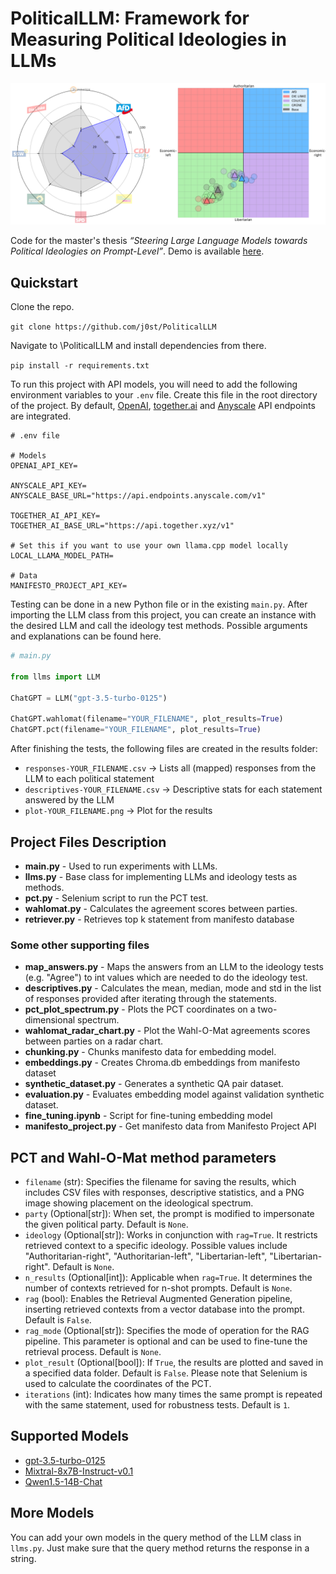 # PoliticalLLM: Framework for Measuring Political Ideologies in LLMs
<p align="center">
  <img src="img/example_tests.png" alt="Wahl-O-Mat and PCT example" width="700"/>
</p>

Code for the master's thesis _“Steering Large Language Models towards Political Ideologies on Prompt-Level”_. Demo is available [here](huggingface.co/spaces/jost/PoliticalLLM).

## Quickstart
Clone the repo.

`git clone https://github.com/j0st/PoliticalLLM`

Navigate to \PoliticalLLM and install dependencies from there.

`pip install -r requirements.txt`

To run this project with API models, you will need to add the following environment variables to your `.env` file. Create this file in the root directory of the project. By default, [OpenAI](https://openai.com/blog/openai-api), [together.ai](https://www.together.ai/products#inference) and [Anyscale](https://www.anyscale.com/endpoints) API endpoints are integrated.
```plaintext
# .env file

# Models
OPENAI_API_KEY=

ANYSCALE_API_KEY=
ANYSCALE_BASE_URL="https://api.endpoints.anyscale.com/v1"

TOGETHER_AI_API_KEY=
TOGETHER_AI_BASE_URL="https://api.together.xyz/v1"

# Set this if you want to use your own llama.cpp model locally
LOCAL_LLAMA_MODEL_PATH=

# Data
MANIFESTO_PROJECT_API_KEY=
```

Testing can be done in a new Python file or in the existing `main.py`. After importing the LLM class from this project, you can create an instance with the desired LLM and call the ideology test methods. Possible arguments and explanations can be found here.
```python
# main.py

from llms import LLM

ChatGPT = LLM("gpt-3.5-turbo-0125")

ChatGPT.wahlomat(filename="YOUR_FILENAME", plot_results=True)
ChatGPT.pct(filename="YOUR_FILENAME", plot_results=True)
```

After finishing the tests, the following files are created in the results folder:

* `responses-YOUR_FILENAME.csv` -> Lists all (mapped) responses from the LLM to each political statement
* `descriptives-YOUR_FILENAME.csv` -> Descriptive stats for each statement answered by the LLM
* `plot-YOUR_FILENAME.png` -> Plot for the results

## Project Files Description

<ul>
  <li><b>main.py</b> - Used to run experiments with LLMs.</li>
  <li><b>llms.py</b> - Base class for implementing LLMs and ideology tests as methods.</li>
  <li><b>pct.py</b> - Selenium script to run the PCT test.</li>
  <li><b>wahlomat.py</b> - Calculates the agreement scores between parties.</li>
  <li><b>retriever.py</b> - Retrieves top k statement from manifesto database</li>
</ul>

### Some other supporting files
<ul>
  <li><b>map_answers.py</b> - Maps the answers from an LLM to the ideology tests (e.g. "Agree") to int values which are needed to do the ideology test.</li>
  <li><b>descriptives.py</b> - Calculates the mean, median, mode and std in the list of responses provided after iterating through the statements.</li>
  <li><b>pct_plot_spectrum.py</b> - Plots the PCT coordinates on a two-dimensional spectrum.</li>
  <li><b>wahlomat_radar_chart.py</b> - Plot the Wahl-O-Mat agreements scores between parties on a radar chart.</li>
  <li><b>chunking.py</b> - Chunks manifesto data for embedding model.</li>
  <li><b>embeddings.py</b> - Creates Chroma.db embeddings from manifesto dataset</li>
  <li><b>synthetic_dataset.py</b> - Generates a synthetic QA pair dataset.</li>
  <li><b>evaluation.py</b> - Evaluates embedding model against validation synthetic dataset.</li>
  <li><b>fine_tuning.ipynb</b> - Script for fine-tuning embedding model</li>
  <li><b>manifesto_project.py</b> - Get manifesto data from Manifesto Project API</li>
</ul>

## PCT and Wahl-O-Mat method parameters
- `filename` (str): Specifies the filename for saving the results, which includes CSV files with responses, descriptive statistics, and a PNG image showing placement on the ideological spectrum.
- `party` (Optional[str]): When set, the prompt is modified to impersonate the given political party. Default is `None`.
- `ideology` (Optional[str]): Works in conjunction with `rag=True`. It restricts retrieved context to a specific ideology. Possible values include "Authoritarian-right", "Authoritarian-left", "Libertarian-left", "Libertarian-right". Default is `None`.
- `n_results` (Optional[int]): Applicable when `rag=True`. It determines the number of contexts retrieved for n-shot prompts. Default is `None`.
- `rag` (bool): Enables the Retrieval Augmented Generation pipeline, inserting retrieved contexts from a vector database into the prompt. Default is `False`.
- `rag_mode` (Optional[str]): Specifies the mode of operation for the RAG pipeline. This parameter is optional and can be used to fine-tune the retrieval process. Default is `None`.
- `plot_result` (Optional[bool]): If `True`, the results are plotted and saved in a specified data folder. Default is `False`. Please note that Selenium is used to calculate the coordinates of the PCT. 
- `iterations` (int): Indicates how many times the same prompt is repeated with the same statement, used for robustness tests. Default is `1`.

## Supported Models

- [gpt-3.5-turbo-0125](https://platform.openai.com/docs/models/gpt-3-5-turbo)
- [Mixtral-8x7B-Instruct-v0.1](https://huggingface.co/mistralai/Mixtral-8x7B-Instruct-v0.1)
- [Qwen1.5-14B-Chat](https://huggingface.co/Qwen/Qwen1.5-14B-Chat)

## More Models
You can add your own models in the query method of the LLM class in `llms.py`. Just make sure that the query method returns the response in a string.
